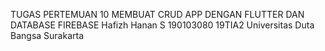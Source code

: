 TUGAS PERTEMUAN 10
MEMBUAT CRUD APP DENGAN FLUTTER DAN DATABASE FIREBASE
Hafizh Hanan S 190103080 19TIA2 Universitas Duta Bangsa Surakarta
